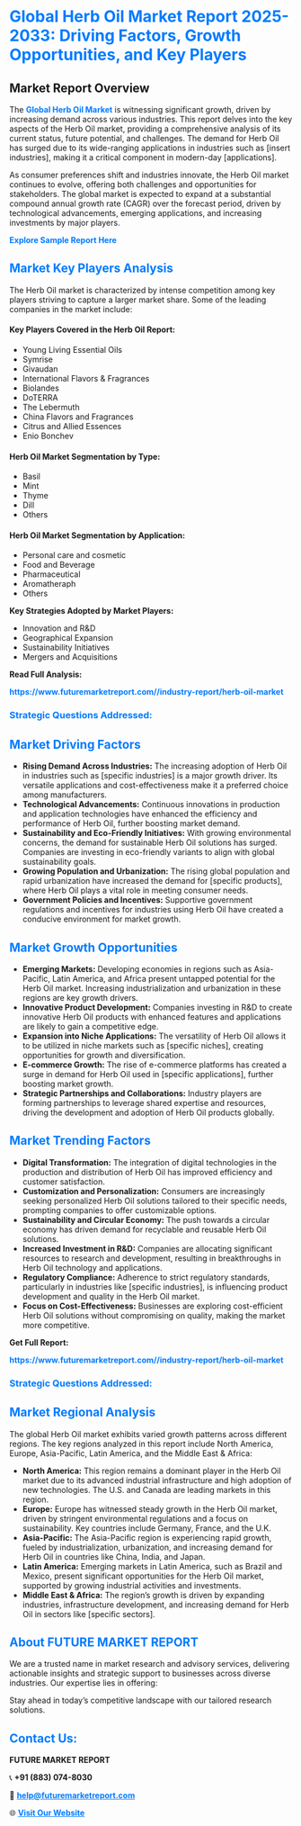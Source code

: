 <h1 style="color: #007BFF;">Global Herb Oil Market Report 2025-2033: Driving Factors, Growth Opportunities, and Key Players</h1>

<section id="overview">
<h2>Market Report Overview</h2>
<p>The <a href="https://www.futuremarketreport.com//industry-report/herb-oil-market" style="color: #007BFF; text-decoration: none;"><strong>Global Herb Oil Market</strong></a> is witnessing significant growth, driven by increasing demand across various industries. This report delves into the key aspects of the Herb Oil market, providing a comprehensive analysis of its current status, future potential, and challenges. The demand for Herb Oil has surged due to its wide-ranging applications in industries such as [insert industries], making it a critical component in modern-day [applications].</p>
<p>As consumer preferences shift and industries innovate, the Herb Oil market continues to evolve, offering both challenges and opportunities for stakeholders. The global market is expected to expand at a substantial compound annual growth rate (CAGR) over the forecast period, driven by technological advancements, emerging applications, and increasing investments by major players.</p>
</section>

<section id="overview">
<p><a href="https://www.futuremarketreport.com//request-sample/reportId=54382" style="color: #007BFF; text-decoration: none;"><strong>Explore Sample Report Here</strong></a></p>
</section>

<section id="key-players">
<h2 style="color: #007BFF;">Market Key Players Analysis</h2>
<p>The Herb Oil market is characterized by intense competition among key players striving to capture a larger market share. Some of the leading companies in the market include:</p>
<h4>Key Players Covered in the Herb Oil Report:</h4>
<ul><li>Young Living Essential Oils</li><li>Symrise</li><li>Givaudan</li><li>International Flavors &amp; Fragrances</li><li>Biolandes</li><li>DoTERRA</li><li>The Lebermuth</li><li>China Flavors and Fragrances</li><li>Citrus and Allied Essences</li><li>Enio Bonchev</li></ul>
<h4>Herb Oil Market Segmentation by Type:</h4>
<ul><li>Basil</li><li>Mint</li><li>Thyme</li><li>Dill</li><li>Others</li></ul>

<h4>Herb Oil Market Segmentation by Application:</h4>
<ul><li>Personal care and cosmetic</li><li>Food and Beverage</li><li>Pharmaceutical</li><li>Aromatheraph</li><li>Others</li></ul>
<p><strong>Key Strategies Adopted by Market Players:</strong></p>
<ul>
<li>Innovation and R&D</li>
<li>Geographical Expansion</li>
<li>Sustainability Initiatives</li>
<li>Mergers and Acquisitions</li>
</ul>
</section>

<section>
<p><strong>Read Full Analysis: </strong></p><a href="https://www.futuremarketreport.com//industry-report/herb-oil-market" style="color: #007BFF; text-decoration: none;"><strong>https://www.futuremarketreport.com//industry-report/herb-oil-market</strong></a>
<h3 style="color: #007BFF;">Strategic Questions Addressed:</h3>
</section>

<section id="driving-factors">
<h2 style="color: #007BFF;">Market Driving Factors</h2>
<ul>
<li><strong>Rising Demand Across Industries:</strong> The increasing adoption of Herb Oil in industries such as [specific industries] is a major growth driver. Its versatile applications and cost-effectiveness make it a preferred choice among manufacturers.</li>
<li><strong>Technological Advancements:</strong> Continuous innovations in production and application technologies have enhanced the efficiency and performance of Herb Oil, further boosting market demand.</li>
<li><strong>Sustainability and Eco-Friendly Initiatives:</strong> With growing environmental concerns, the demand for sustainable Herb Oil solutions has surged. Companies are investing in eco-friendly variants to align with global sustainability goals.</li>
<li><strong>Growing Population and Urbanization:</strong> The rising global population and rapid urbanization have increased the demand for [specific products], where Herb Oil plays a vital role in meeting consumer needs.</li>
<li><strong>Government Policies and Incentives:</strong> Supportive government regulations and incentives for industries using Herb Oil have created a conducive environment for market growth.</li>
</ul>
</section>

<section id="growth-opportunities">
<h2 style="color: #007BFF;">Market Growth Opportunities</h2>
<ul>
<li><strong>Emerging Markets:</strong> Developing economies in regions such as Asia-Pacific, Latin America, and Africa present untapped potential for the Herb Oil market. Increasing industrialization and urbanization in these regions are key growth drivers.</li>
<li><strong>Innovative Product Development:</strong> Companies investing in R&D to create innovative Herb Oil products with enhanced features and applications are likely to gain a competitive edge.</li>
<li><strong>Expansion into Niche Applications:</strong> The versatility of Herb Oil allows it to be utilized in niche markets such as [specific niches], creating opportunities for growth and diversification.</li>
<li><strong>E-commerce Growth:</strong> The rise of e-commerce platforms has created a surge in demand for Herb Oil used in [specific applications], further boosting market growth.</li>
<li><strong>Strategic Partnerships and Collaborations:</strong> Industry players are forming partnerships to leverage shared expertise and resources, driving the development and adoption of Herb Oil products globally.</li>
</ul>
</section>

<section id="trending-factors">
<h2 style="color: #007BFF;">Market Trending Factors</h2>
<ul>
<li><strong>Digital Transformation:</strong> The integration of digital technologies in the production and distribution of Herb Oil has improved efficiency and customer satisfaction.</li>
<li><strong>Customization and Personalization:</strong> Consumers are increasingly seeking personalized Herb Oil solutions tailored to their specific needs, prompting companies to offer customizable options.</li>
<li><strong>Sustainability and Circular Economy:</strong> The push towards a circular economy has driven demand for recyclable and reusable Herb Oil solutions.</li>
<li><strong>Increased Investment in R&D:</strong> Companies are allocating significant resources to research and development, resulting in breakthroughs in Herb Oil technology and applications.</li>
<li><strong>Regulatory Compliance:</strong> Adherence to strict regulatory standards, particularly in industries like [specific industries], is influencing product development and quality in the Herb Oil market.</li>
<li><strong>Focus on Cost-Effectiveness:</strong> Businesses are exploring cost-efficient Herb Oil solutions without compromising on quality, making the market more competitive.</li>
</ul>
</section>

<section>
<p><strong>Get Full Report: </strong></p><a href="https://www.futuremarketreport.com//industry-report/herb-oil-market" style="color: #007BFF; text-decoration: none;"><strong>https://www.futuremarketreport.com//industry-report/herb-oil-market</strong></a>
<h3 style="color: #007BFF;">Strategic Questions Addressed:</h3>
</section>


<section id="regional-analysis">
<h2 style="color: #007BFF;">Market Regional Analysis</h2>
<p>The global Herb Oil market exhibits varied growth patterns across different regions. The key regions analyzed in this report include North America, Europe, Asia-Pacific, Latin America, and the Middle East & Africa:</p>
<ul>
<li><strong>North America:</strong> This region remains a dominant player in the Herb Oil market due to its advanced industrial infrastructure and high adoption of new technologies. The U.S. and Canada are leading markets in this region.</li>
<li><strong>Europe:</strong> Europe has witnessed steady growth in the Herb Oil market, driven by stringent environmental regulations and a focus on sustainability. Key countries include Germany, France, and the U.K.</li>
<li><strong>Asia-Pacific:</strong> The Asia-Pacific region is experiencing rapid growth, fueled by industrialization, urbanization, and increasing demand for Herb Oil in countries like China, India, and Japan.</li>
<li><strong>Latin America:</strong> Emerging markets in Latin America, such as Brazil and Mexico, present significant opportunities for the Herb Oil market, supported by growing industrial activities and investments.</li>
<li><strong>Middle East & Africa:</strong> The region’s growth is driven by expanding industries, infrastructure development, and increasing demand for Herb Oil in sectors like [specific sectors].</li>
</ul>
</section>

<footer>
<h2 style="color: #007BFF;">About FUTURE MARKET REPORT</h2>
<p>We are a trusted name in market research and advisory services, delivering actionable insights and strategic support to businesses across diverse industries. Our expertise lies in offering:</p>

<p>Stay ahead in today’s competitive landscape with our tailored research solutions.</p>

<h2 style="color: #007BFF;">Contact Us:</h2>
<p><strong>FUTURE MARKET REPORT</strong></p>
<p>📞 <strong>+91 (883) 074-8030</strong></p>
<p>📧 <strong><a href="mailto:help@futuremarketreport.com" style="color: #007BFF;">help@futuremarketreport.com</a></strong></p>
<p>🌐 <strong><a href="https://www.futuremarketreport.com/" style="color: #007BFF;">Visit Our Website</a></strong></p>
</footer>